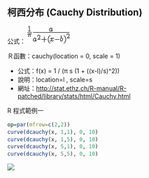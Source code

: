 ## 柯西分布 (Cauchy Distribution)

公式：  ![](../timg/868c8083bf08.jpg) 

Ｒ函數：cauchy(location = 0, scale = 1)

* 公式：f(x) = 1 / (π s (1 + ((x-l)/s)^2))
* 說明：location=l , scale=s 
* 網址：http://stat.ethz.ch/R-manual/R-patched/library/stats/html/Cauchy.html

R 程式範例一

```R
op=par(mfrow=c(2,2))
curve(dcauchy(x, 1,1), 0, 10)
curve(dcauchy(x, 1,5), 0, 10)
curve(dcauchy(x, 5,1), 0, 10)
curve(dcauchy(x, 5,5), 0, 10)
```

![](../img/dcauchyCurve4.jpg)


